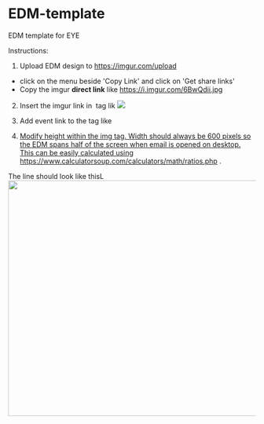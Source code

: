 # EDM-template
EDM template for EYE

Instructions:
1. Upload EDM design to https://imgur.com/upload
  - click on the menu beside 'Copy Link' and click on 'Get share links'
  - Copy the imgur <b>direct link</b> like https://i.imgur.com/6BwQdii.jpg
  
2. Insert the imgur link in <img> tag lik <img src ="https://i.imgur.com/6BwQdQi.jpg"><img>

3. Add event link to the <a> tag like <a href = "https://eventlink/">

4. Modify height within the img tag. Width should always be 600 pixels so the EDM spans half of the screen when email is opened on desktop.
This can be easily calculated using https://www.calculatorsoup.com/calculators/math/ratios.php .

The line should look like thisL
<a href = "https://eventlink/"> <img src="https://i.imgur.com/6BwQdi.jpg" width=600 height=480><img></a>
